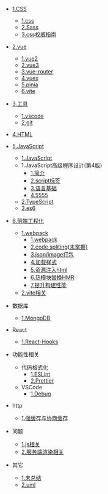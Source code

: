 - [1.CSS](01-css/01-css.md)
  - [1.css](01-css/01-css.md)
  - [2.Sass](01-css/02-sass.md)
  - [3.css权威指南](01-css/03-css权威指南.md)
- [2.vue](02-vue/01-vue2.md)
  - [1.vue2](02-vue/01-vue2.md)
  - [2.vue3](02-vue/02-vue3.md)
  - [3.vue-router](02-vue/03-vue-router.md)
  - [4.vuex](02-vue/04-vuex.md)
  - [5.pinia](02-vue/pinia.md)
  - [6.vite](02-vue/vite.md)
- [3.工具](03-utils/01-vscode.md)
  - [1.vscode](03-utils/01-vscode.md)
  - [2.git](03-utils/02-git.md)
- [4.HTML](04-html/01-html.md)
- [5.JavaScript](05-javascript/01-javascript.md)
  - [1.JavaScript](05-javascript/01-javascript.md)
  - 1.JavaScript高级程序设计(第4版)
    - [1.简介](javascript/javascriptBook/readme.md)
    - [2.script标签](javascript/javascriptBook/script.md)
    - [3.语言基础](javascript/javascriptBook/language.md)
    - [4.5555](javascript/javascriptBook/4.md)
  - [2.TypeScript](javascript/typescript/readme.md)
  - [3.es6](javascript/es6/es6.md)
- [6.前端工程化](06-engineering/01-webpack/01-readme.md)
  - [1.webpack](06-engineering/01-webpack/01-readme.md)
    - [1.webpack](06-engineering/01-webpack/01-readme.md)
    - [2.code spliting(未掌握)](06-engineering/webpack/codeSpliting)
    - [3.json/image打包](engineering/webpack/json&image)
    - [4.加载样式](engineering/webpack/css)
    - [5.资源注入html](engineering/webpack/html)
    - [6.热模块替换HMR](engineering/webpack/HMR)
    - [7.提升构建性能](engineering/webpack/speed)
  - [2.vite相关](engineering/vite.md)
- 数据库
  - [1.MongoDB](database/mongodb.md)
- React
  - [1.React-Hooks](react/react-hooks.md)

- 功能性相关
  - 代码格式化
    - [1.ESLint](features/format/eslint.md)
    - [2.Prettier](features/format/prettier.md)
  - VSCode
    - [1.Debug](features/vscode/debug.md)
- http
  - [1.强缓存与协商缓存](http/cache.md)
- 问题
  - [1.js相关](question/js.md)
  - [2.服务端渲染相关](question/server.md)
- 其它
  - [1.未总结](other/readme.md)
  - [2.uml](other/uml.md)
